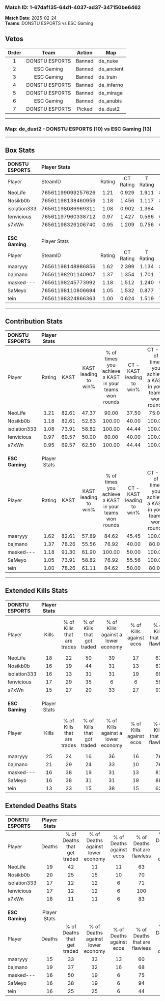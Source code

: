 ### Match ID: 1-67daf135-64d1-4037-ad37-347150be6462  
**Match Date**: 2025-02-24  
**Teams**: DONSTU ESPORTS vs ESC Gaming  

## Vetos  

| Order | Team | Action | Map |
| :---: | :--: | :----: | --- |
| 1 | DONSTU ESPORTS | Banned | de_nuke |
| 2 | ESC Gaming | Banned | de_ancient |
| 3 | ESC Gaming | Banned | de_train |
| 4 | DONSTU ESPORTS | Banned | de_inferno |
| 5 | DONSTU ESPORTS | Banned | de_mirage |
| 6 | ESC Gaming | Banned | de_anubis |
| 7 | DONSTU ESPORTS | Picked | de_dust2 |

---  

### **Map**: de_dust2 - DONSTU ESPORTS (10) vs ESC Gaming (13)  
---  

## Box Stats  

| **DONSTU ESPORTS** | Player Stats      |        |           |          |       |       |       |         |        |      |     |
| :- | :- | :-: | :-: | :-: | :-: | :-: | :-: | :-: | :-: | :-: | :-: |
| Player             | SteamID           | Rating | CT Rating | T Rating | KAST  |  ADR  | Kills | Assists | Deaths | K/D  | HS% |
| NeoLife            | 76561199099257626 |  1.21  |   0.929   |  1.911   | 82.61 | 88.1  |  18   |    7    |   19   | 0.95 | 33  |
| Nosikb0b           | 76561198138460959 |  1.18  |   1.456   |  1.117   | 82.61 | 100.7 |  16   |   12    |   20   | 0.80 | 37  |
| isolation333       | 76561198086969311 |  1.08  |   0.902   |  1.364   | 73.91 | 77.0  |  16   |    5    |   17   | 0.94 | 56  |
| fenvicious         | 76561197960338712 |  0.97  |   1.427   |  0.566   | 69.57 | 46.7  |  17   |    1    |   17   | 1.00 | 52  |
| s7xWn              | 76561198326106740 |  0.95  |   1.209   |  0.756   | 69.57 | 63.9  |  15   |    6    |   18   | 0.83 | 46  |
|                    |                   |        |           |          |       |       |       |         |        |      |     |
|                    |                   |        |           |          |       |       |       |         |        |      |     |
|                    |                   |        |           |          |       |       |       |         |        |      |     |
| **ESC Gaming**     | Player Stats      |        |           |          |       |       |       |         |        |      |     |
| Player             | SteamID           | Rating | CT Rating | T Rating | KAST  |  ADR  | Kills | Assists | Deaths | K/D  | HS% |
| maaryyy            | 76561198148986856 |  1.62  |   2.399   |  1.134   | 82.61 | 106.5 |  25   |    6    |   15   | 1.67 | 56  |
| bajmano            | 76561198201140907 |  1.37  |   1.354   |  1.701   | 78.26 | 112.7 |  21   |    7    |   19   | 1.11 | 52  |
| masked---          | 76561198245773992 |  1.18  |   1.512   |  1.240   | 91.30 | 65.2  |  16   |    4    |   16   | 1.00 | 81  |
| SaMeyo             | 76561198110806694 |  1.05  |   1.532   |  0.877   | 73.91 | 64.5  |  16   |    3    |   16   | 1.00 | 43  |
| tein               | 76561198324866363 |  1.00  |   0.624   |  1.519   | 78.26 | 69.3  |  13   |    6    |   16   | 0.81 | 61  |
---  

## Contribution Stats  

| **DONSTU ESPORTS** | Player Stats |       |                      |                                                        |                           |                                                             |                          |                                                            |
| :- | :-: | :-: | :-: | :-: | :-: | :-: | :-: | :-: |
| Player             |    Rating    | KAST  | KAST leading to win% | % of times you achieve a KAST in your teams won rounds | CT - KAST leading to win% | CT - % of times you achieve a KAST in your teams won rounds | T - KAST leading to win% | T - % of times you achieve a KAST in your teams won rounds |
| NeoLife            |     1.21     | 82.61 |        47.37         |                         90.00                          |           37.50           |                            75.00                            |          54.55           |                           100.00                           |
| Nosikb0b           |     1.18     | 82.61 |        52.63         |                         100.00                         |           40.00           |                           100.00                            |          66.67           |                           100.00                           |
| isolation333       |     1.08     | 73.91 |        58.82         |                         100.00                         |           44.44           |                           100.00                            |          75.00           |                           100.00                           |
| fenvicious         |     0.97     | 69.57 |        50.00         |                         80.00                          |           40.00           |                           100.00                            |          66.67           |                           66.67                            |
| s7xWn              |     0.95     | 69.57 |        62.50         |                         100.00                         |           44.44           |                           100.00                            |          85.71           |                           100.00                           |
|                    |              |       |                      |                                                        |                           |                                                             |                          |                                                            |
|                    |              |       |                      |                                                        |                           |                                                             |                          |                                                            |
|                    |              |       |                      |                                                        |                           |                                                             |                          |                                                            |
| **ESC Gaming**     | Player Stats |       |                      |                                                        |                           |                                                             |                          |                                                            |
| Player             |    Rating    | KAST  | KAST leading to win% | % of times you achieve a KAST in your teams won rounds | CT - KAST leading to win% | CT - % of times you achieve a KAST in your teams won rounds | T - KAST leading to win% | T - % of times you achieve a KAST in your teams won rounds |
| maaryyy            |     1.62     | 82.61 |        57.89         |                         84.62                          |           45.45           |                           100.00                            |          75.00           |                           75.00                            |
| bajmano            |     1.37     | 78.26 |        55.56         |                         76.92                          |           40.00           |                            80.00                            |          75.00           |                           75.00                            |
| masked---          |     1.18     | 91.30 |        61.90         |                         100.00                         |           50.00           |                           100.00                            |          72.73           |                           100.00                           |
| SaMeyo             |     1.05     | 73.91 |        58.82         |                         76.92                          |           55.56           |                           100.00                            |          62.50           |                           62.50                            |
| tein               |     1.00     | 78.26 |        61.11         |                         84.62                          |           50.00           |                            80.00                            |          70.00           |                           87.50                            |
---  

## Extended Kills Stats  

| **DONSTU ESPORTS** | Player Stats |                            |                            |                                    |                         |                              |                                 |                                       |                    |           |
| :- | :-: | :-: | :-: | :-: | :-: | :-: | :-: | :-: | :-: | :-: |
| Player             |    Kills     | % of Kills that are trades | % of Kills that got traded | % of Kills against a lower economy | % of Kills against ecos | % of Kills that are flawless | % of Kills that are close duels | % of Kills that are assisted by flash | Pistol Round Kills | AWP Kills |
| NeoLife            |      18      |             22             |             50             |                 39                 |           17            |              61              |               11                |                  11                   |         3          |     1     |
| Nosikb0b           |      16      |             19             |             44             |                 31                 |           13            |              63              |                6                |                   6                   |         1          |     1     |
| isolation333       |      16      |             13             |             31             |                 31                 |           19            |              69              |                6                |                   6                   |         1          |     0     |
| fenvicious         |      17      |             29             |             35             |                 6                  |            6            |              59              |                0                |                   6                   |         1          |     0     |
| s7xWn              |      15      |             27             |             20             |                 33                 |           27            |              93              |                7                |                   0                   |         0          |     7     |
|                    |              |                            |                            |                                    |                         |                              |                                 |                                       |                    |           |
|                    |              |                            |                            |                                    |                         |                              |                                 |                                       |                    |           |
|                    |              |                            |                            |                                    |                         |                              |                                 |                                       |                    |           |
| **ESC Gaming**     | Player Stats |                            |                            |                                    |                         |                              |                                 |                                       |                    |           |
| Player             |    Kills     | % of Kills that are trades | % of Kills that got traded | % of Kills against a lower economy | % of Kills against ecos | % of Kills that are flawless | % of Kills that are close duels | % of Kills that are assisted by flash | Pistol Round Kills | AWP Kills |
| maaryyy            |      25      |             24             |             16             |                 36                 |           16            |              76              |               12                |                   8                   |         4          |     1     |
| bajmano            |      21      |             29             |             24             |                 33                 |           10            |              76              |                5                |                  10                   |         2          |     0     |
| masked---          |      16      |             38             |             19             |                 31                 |           13            |              81              |                6                |                   6                   |         0          |     1     |
| SaMeyo             |      16      |             38             |             31             |                 31                 |           19            |              88              |                0                |                   0                   |         3          |     7     |
| tein               |      13      |             23             |             15             |                 38                 |           15            |              62              |                8                |                   0                   |         1          |     0     |
## Extended Deaths Stats  

| **DONSTU ESPORTS** | Player Stats |                             |                                   |                          |                               |                            |                           |               |
| :- | :-: | :-: | :-: | :-: | :-: | :-: | :-: | :-: |
| Player             |    Deaths    | % of Deaths that get traded | % of Deaths against lower economy | % of Deaths against ecos | % of Deaths that are flawless | % of Deaths that are close | % of Deaths while blinded | Deaths to AWP |
| NeoLife            |      19      |             42              |                11                 |            11            |              63               |             11             |            11             |       0       |
| Nosikb0b           |      20      |             25              |                15                 |            10            |              70               |             10             |             5             |       3       |
| isolation333       |      17      |             12              |                12                 |            6             |              71               |             6              |             0             |       1       |
| fenvicious         |      17      |             12              |                12                 |            6             |              100              |             0              |             6             |       4       |
| s7xWn              |      18      |             11              |                11                 |            6             |              83               |             6              |             6             |       1       |
|                    |              |                             |                                   |                          |                               |                            |                           |               |
|                    |              |                             |                                   |                          |                               |                            |                           |               |
|                    |              |                             |                                   |                          |                               |                            |                           |               |
| **ESC Gaming**     | Player Stats |                             |                                   |                          |                               |                            |                           |               |
| Player             |    Deaths    | % of Deaths that get traded | % of Deaths against lower economy | % of Deaths against ecos | % of Deaths that are flawless | % of Deaths that are close | % of Deaths while blinded | Deaths to AWP |
| maaryyy            |      15      |             33              |                33                 |            13            |              60               |             0              |             0             |       1       |
| bajmano            |      19      |             37              |                32                 |            16            |              68               |             16             |            11             |       2       |
| masked---          |      16      |             50              |                19                 |            6             |              75               |             0              |             0             |       1       |
| SaMeyo             |      16      |             38              |                19                 |            6             |              94               |             0              |             6             |       3       |
| tein               |      16      |             25              |                25                 |            6             |              44               |             13             |            13             |       2       |
